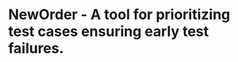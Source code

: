 NewOrder - A tool for prioritizing test cases ensuring early test failures.
===========================================================================

